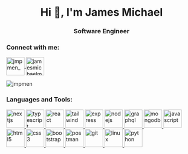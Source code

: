 <h1 align="center">Hi 👋, I'm James Michael</h1>
<h3 align="center">Software Engineer</h3>

<h3 align="left">Connect with me:</h3>
<p align="left">
    <a href="https://twitter.com/jmpmen_" target="_blank">
        <img align="center"
            src="https://cdn.jsdelivr.net/gh/devicons/devicon@latest/icons/twitter/twitter-original.svg"
            alt="jmpmen_"
            height="48"
            width="48"
        />
    </a>
    <a href="https://linkedin.com/in/jamesmichaelmendoza" target="_blank">
        <img align="center"
            src="https://cdn.jsdelivr.net/gh/devicons/devicon@latest/icons/linkedin/linkedin-original.svg"
            alt="jamesmichaelmendoza" 
            height="48" 
            width="48" 
        />
    </a>
</p>

<p>
    <img align="center"
        src="https://github-readme-streak-stats.herokuapp.com/?user=jmpmen&theme=dark-smoky&hide_border=true"
        alt="jmpmen" />
</p>

<h3 align="left">Languages and Tools:</h3>
<p align="left">
    <a href="https://nextjs.org/" target="_blank" rel="noreferrer">
        <img
            src="https://cdn.jsdelivr.net/gh/devicons/devicon@latest/icons/nextjs/nextjs-original.svg" 
            alt="nextjs"
            width="48" 
            height="48"
            title="NextJS"
        />
    </a>
    <a href="https://www.typescriptlang.org/" target="_blank" rel="noreferrer">
        <img
            src="https://cdn.jsdelivr.net/gh/devicons/devicon@latest/icons/typescript/typescript-original.svg"
            alt="typescript"
            width="48"
            height="48"
            title="Typescript"
        />
    </a>
    <a href="https://reactjs.org/" target="_blank" rel="noreferrer">
        <img
            src="https://cdn.jsdelivr.net/gh/devicons/devicon@latest/icons/react/react-original.svg"
            alt="react"
            width="48"
            height="48"
            title="React"
        />
    </a>
    <a href="https://tailwindcss.com/" target="_blank" rel="noreferrer">
        <img
            src="https://cdn.jsdelivr.net/gh/devicons/devicon@latest/icons/tailwindcss/tailwindcss-original.svg"
            alt="tailwind"
            width="48"
            height="48"
            title="Tailwind"
        />
    </a>
        <a href="https://expressjs.com" target="_blank" rel="noreferrer">
        <img
            src="https://cdn.jsdelivr.net/gh/devicons/devicon@latest/icons/express/express-original.svg"
            alt="express"
            width="48"
            height="48"
            title="Express"
        />
    </a>
    <a href="https://nodejs.org" target="_blank" rel="noreferrer">
        <img
            src="https://cdn.jsdelivr.net/gh/devicons/devicon@latest/icons/nodejs/nodejs-original.svg"
            alt="nodejs"
            width="48"
            height="48"
            title="NodeJS"
        />
    </a>
    <a href="https://graphql.org/" target="_blank" rel="noreferrer">
        <img
            src="https://cdn.jsdelivr.net/gh/devicons/devicon@latest/icons/graphql/graphql-plain.svg"
            alt="graphql"
            width="48"
            height="48"
            title="GraphQL"
        />
    </a>
    <a href="https://www.mongodb.com/" target="_blank" rel="noreferrer">
        <img
            src="https://cdn.jsdelivr.net/gh/devicons/devicon@latest/icons/mongodb/mongodb-original.svg"
            alt="mongodb"
            width="48"
            height="48"
            title="MongoDB"
        />
    </a>
    <a href="https://developer.mozilla.org/en-US/docs/Web/JavaScript" target="_blank" rel="noreferrer">
        <img
            src="https://cdn.jsdelivr.net/gh/devicons/devicon@latest/icons/javascript/javascript-original.svg"
            alt="javascript"
            width="48"
            height="48"
            title="JavaScript"
        />
    </a>
    <a href="https://www.w3.org/html/" target="_blank" rel="noreferrer">
        <img
            src="https://cdn.jsdelivr.net/gh/devicons/devicon@latest/icons/html5/html5-original.svg"
            alt="html5"
            width="48"
            height="48"
            title="HTML"
        />
    </a>
    <a href="https://www.w3schools.com/css/" target="_blank" rel="noreferrer">
        <img
            src="https://cdn.jsdelivr.net/gh/devicons/devicon@latest/icons/css3/css3-original.svg"
            alt="css3"
            width="48"
            height="48"
            title="CSS"
        />
    </a>
    <a href="https://getbootstrap.com" target="_blank" rel="noreferrer">
        <img
            src="https://cdn.jsdelivr.net/gh/devicons/devicon@latest/icons/bootstrap/bootstrap-original.svg"
            alt="bootstrap"
            width="48"
            height="48"
            title="Bootstrap"
        />
    </a>
    <a href="https://postman.com" target="_blank" rel="noreferrer">
        <img
            src="https://cdn.jsdelivr.net/gh/devicons/devicon@latest/icons/postman/postman-original.svg"
            alt="postman"
            width="48"
            height="48"
            title="Postman"
        />
    </a>
    <a href="https://git-scm.com/" target="_blank" rel="noreferrer">
        <img
            src="https://cdn.jsdelivr.net/gh/devicons/devicon@latest/icons/git/git-original.svg"
            alt="git"
            width="48"
            height="48"
            title="Git"
        />
    </a>
    <a href="https://www.linux.org/" target="_blank" rel="noreferrer">
        <img
            src="https://cdn.jsdelivr.net/gh/devicons/devicon@latest/icons/linux/linux-original.svg"
            alt="linux"
            width="48"
            height="48"
            title="Linux"
        />
    </a>
    <a href="https://www.python.org" target="_blank" rel="noreferrer">
        <img
            src="https://cdn.jsdelivr.net/gh/devicons/devicon@latest/icons/python/python-original.svg"
            alt="python"
            width="48"
            height="48"
            title="Python"
        />
    </a>
</p>